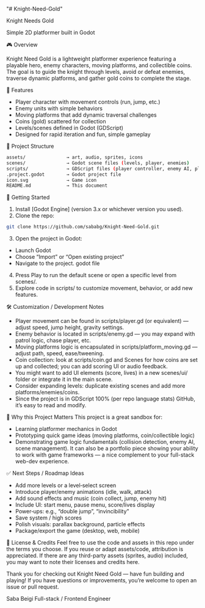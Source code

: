 "# Knight-Need-Gold" 

Knight Needs Gold

Simple 2D platformer built in Godot

🎮 Overview

Knight Need Gold is a lightweight platformer experience featuring a playable hero, enemy characters, moving platforms, and collectible coins. The goal is to guide the knight through levels, avoid or defeat enemies, traverse dynamic platforms, and gather gold coins to complete the stage.

🧰 Features
- Player character with movement controls (run, jump, etc.)
- Enemy units with simple behaviors
- Moving platforms that add dynamic traversal challenges
- Coins (gold) scattered for collection
- Levels/scenes defined in Godot (GDScript)
- Designed for rapid iteration and fun, simple gameplay

📁 Project Structure
```bash
assets/               → art, audio, sprites, icons  
scenes/               → Godot scene files (levels, player, enemies)  
scripts/              → GDScript files (player controller, enemy AI, platform logic)  
.project.godot        → Godot project file  
icon.svg              → Game icon  
README.md             → This document  
```

🚀 Getting Started
1. Install [Godot Engine] (version 3.x or whichever version you used).
2. Clone the repo:
```bash
git clone https://github.com/sababg/Knight-Need-Gold.git
```
3. Open the project in Godot:
- Launch Godot
- Choose “Import” or “Open existing project”
- Navigate to the project. godot file
4. Press Play to run the default scene or open a specific level from scenes/.
5. Explore code in scripts/ to customize movement, behavior, or add new features.

🛠️ Customization / Development Notes
- Player movement can be found in scripts/player.gd (or equivalent) — adjust speed, jump height, gravity settings.
- Enemy behavior is located in scripts/enemy.gd — you may expand with patrol logic, chase player, etc.
- Moving platforms logic is encapsulated in scripts/platform_moving.gd — adjust path, speed, ease/tweening.
- Coin collection: look at scripts/coin.gd and Scenes for how coins are set up and collected; you can add scoring UI or audio feedback.
- You might want to add UI elements (score, lives) in a new scenes/ui/ folder or integrate it in the main scene.
- Consider expanding levels: duplicate existing scenes and add more platforms/enemies/coins.
- Since the project is in GDScript 100% (per repo language stats) GitHub, it’s easy to read and modify.

🧩 Why this Project Matters
This project is a great sandbox for:
- Learning platformer mechanics in Godot
- Prototyping quick game ideas (moving platforms, coin/collectible logic)
- Demonstrating game logic fundamentals (collision detection, enemy AI, scene management). It can also be a portfolio piece showing your ability to work with game frameworks — a nice complement to your full-stack web-dev experience.

✅ Next Steps / Roadmap Ideas
- Add more levels or a level‐select screen
- Introduce player/enemy animations (idle, walk, attack)
- Add sound effects and music (coin collect, jump, enemy hit)
- Include UI: start menu, pause menu, score/lives display
- Power‐ups: e.g., “double jump”, “invincibility”
- Save system / high scores
- Polish visuals: parallax background, particle effects
- Package/export the game (desktop, web, mobile)

📝 License & Credits
Feel free to use the code and assets in this repo under the terms you choose. If you reuse or adapt assets/code, attribution is appreciated.
If there are any third-party assets (sprites, audio) included, you may want to note their licenses and credits here.

Thank you for checking out Knight Need Gold — have fun building and playing!
If you have questions or improvements, you’re welcome to open an issue or pull request.

Saba Beigi
Full-stack / Frontend Engineer
